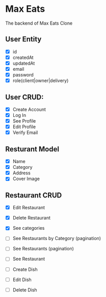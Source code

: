 # Max Eats

The backend of Max Eats Clone

## User Entity
- [X] id
- [X] createdAt
- [X] updatedAt
- [X] email
- [X] password
- [X] role(client|owner|delivery)

## User CRUD:
- [X] Create Account
- [X] Log In
- [X] See Profile
- [X] Edit Profile
- [X] Verify Email

## Resturant Model
- [x] Name
- [x] Category
- [x] Address
- [x] Cover Image

## Restaurant CRUD
- [x] Edit Restaurant
- [x] Delete Restaurant

- [x] See categories
- [ ] See Restaurants by Category (pagination)
- [ ] See Restaurants (pagination)
- [ ] See Restaurant  

- [ ] Create Dish
- [ ] Edit Dish
- [ ] Delete Dish